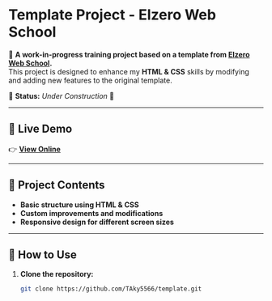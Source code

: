 # Template Project - Elzero Web School

📌 **A work-in-progress training project based on a template from [Elzero Web School](https://www.youtube.com/c/ElzeroWebSchool).**  
This project is designed to enhance my **HTML & CSS** skills by modifying and adding new features to the original template.

🚧 **Status:** _Under Construction_ 🚧  

---

## 🔗 Live Demo  
👉 **[View Online](https://taky5566.github.io/template/)**  

---

## 📂 Project Contents  
- **Basic structure using HTML & CSS**  
- **Custom improvements and modifications**  
- **Responsive design for different screen sizes**  

---

## 🚀 How to Use  
1. **Clone the repository:**  
   ```bash
   git clone https://github.com/TAky5566/template.git

